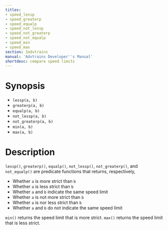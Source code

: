 ```yaml
---
titles:
- speed_lessp
- speed_greaterp
- speed_equalp
- speed_not_lessp
- speed_not_greaterp
- speed_not_equalp
- speed_min
- speed_max
section: 3advtrains
manual: 'Advtrains Developer''s Manual'
shortdesc: compare speed limits
---
```


# Synopsis

* `lessp(a, b)`
* `greaterp(a, b)`
* `equalp(a, b)`
* `not_lessp(a, b)`
* `not_greaterp(a, b)`
* `min(a, b)`
* `max(a, b)`

# Description
`lessp()`, `greaterp()`, `equalp()`, `not_lessp()`, `not_greaterp()`, and `not_equalp()` are predicate functions that returns, respectively,

* Whether `a` is more strict than `b`
* Whether `a` is less strict than `b`
* Whether `a` and `b` indicate the same speed limit
* Whether `a` is not more strict than `b`
* Whether `a` is nor less strict than `b`
* Whether `a` and `b` do not indicate the same speed limit

`min()` returns the speed limit that is more strict. `max()` returns the speed limit that is less strict.
